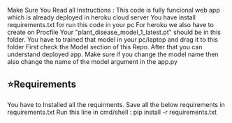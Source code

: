 Make Sure You Read all Instructions :
This code is fully funcional web app which is already deployed in heroku cloud server
You have install requirements.txt for run this code in your pc
For heroku we also have to create on Procfile
Your "plant_disease_model_1_latest.pt" should be in this folder. You have to trained that model in your pc/laptop and drag it to this folder
First check the Model section of this Repo. After that you can understand deployed app.
Make sure if you change the model name then also change the name of the model argument in the app.py
## ⭐Requirements
You have to Installed all the requirments. Save all the below requirements in requirements.txt
Run this line in cmd/shell : pip install -r requirements.txt
